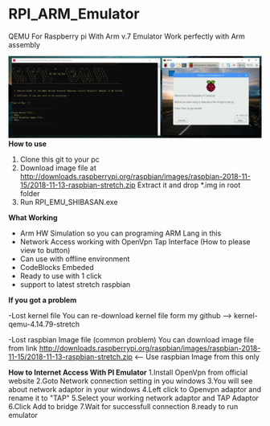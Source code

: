 
# RPI_ARM_Emulator
QEMU For Raspberry pi With Arm v.7 Emulator Work perfectly with Arm assembly

![Screenshot.png](https://github.com/thanatath/RPI_ARM_Emulator/blob/master/Screenshot.png?raw=true)
**How to use**
1.	Clone this git to your pc
2.	Download image file at http://downloads.raspberrypi.org/raspbian/images/raspbian-2018-11-15/2018-11-13-raspbian-stretch.zip Extract it and drop *.img in root folder
3. Run RPI_EMU_SHIBASAN.exe

**What Working**
 - Arm HW Simulation so you can programing ARM Lang in this 
 - Network Access working with OpenVpn Tap Interface (How to please view to button)
 - Can use with offline environment
 - CodeBlocks Embeded
 - Ready to use with 1 click
 - support to latest stretch raspbian

**If you got a problem**

-Lost kernel file
You can re-download kernel file form my github --> kernel-qemu-4.14.79-stretch

-Lost raspbian Image file (common problem)
You can download image file from link http://downloads.raspberrypi.org/raspbian/images/raspbian-2018-11-15/2018-11-13-raspbian-stretch.zip <-- Use raspbian Image from this only


 
 **How to Internet Access With PI Emulator**
	 1.Install OpenVpn from official website
	 2.Goto Network connection setting in you windows
	 3.You will see about network adaptor in your windows
	 4.Left click to Openvpn adaptor and rename it to "TAP"
	 5.Select your working network adaptor and TAP Adaptor
	 6.Click Add to bridge
	 7.Wait for successfull connection
	 8.ready to run emulator
